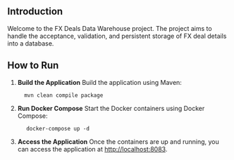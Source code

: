 
## Introduction
Welcome to the FX Deals Data Warehouse project. The project aims to handle the acceptance, validation, and persistent storage of FX deal details into a database.


## How to Run
1. **Build the Application**
   Build the application using Maven:
     ```
       mvn clean compile package
     ```
   
2. **Run Docker Compose**
   Start the Docker containers using Docker Compose:
```
      docker-compose up -d
```


3. **Access the Application**
Once the containers are up and running, you can access the application at [http://localhost:8083](http://localhost:8083).
